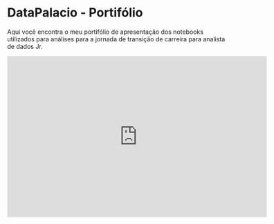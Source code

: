 # DataPalacio - Portifólio

Aqui você encontra o meu portifólio de apresentação dos notebooks utilizados para análises para a jornada de transição de carreira para analista de dados Jr.

<iframe title="dados_igreja" width="600" height="373.5" src="https://app.powerbi.com/view?r=eyJrIjoiMGMxMjUzOGEtOGMwNy00ZDRjLTgwOWEtMDUyMmVkYWM1ZTNhIiwidCI6ImQxODBiZjJiLTU5MTQtNGRkZC1hMDUyLWZhMmY3MTdmNmY4YyJ9" frameborder="0" allowFullScreen="true"></iframe>

